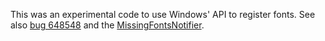 This was an experimental code to use Windows' API to register fonts.
See also [bug 648548](https://bugzilla.mozilla.org/show_bug.cgi?id=648548)
and the
[MissingFontsNotifier](https://github.com/fred-wang/MissingFontsNotifier).
